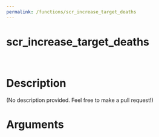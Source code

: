 ```yaml
---
permalink: /functions/scr_increase_target_deaths
---
```

# scr_increase_target_deaths  
&nbsp;  
# Description  
(No description provided. Feel free to make a pull request!) 
&nbsp;  
# Arguments


